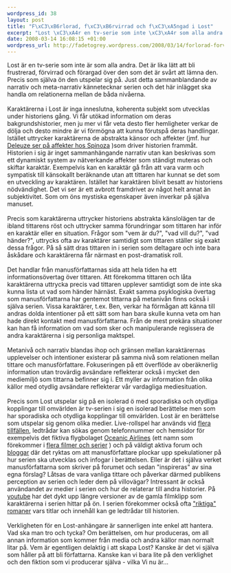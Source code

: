 ```yaml
--- 
wordpress_id: 38
layout: post
title: "F\xC3\xB6rlorad, f\xC3\xB6rvirrad och f\xC3\xA5ngad i Lost"
excerpt: "Lost \xC3\xA4r en tv-serie som inte \xC3\xA4r som alla andra. Det \xC3\xA4r lika l\xC3\xA4tt att bli frustrerad, f\xC3\xB6rvirrad och f\xC3\xB6rargad \xC3\xB6ver den som det \xC3\xA4r sv\xC3\xA5rt att l\xC3\xA4mna den. Precis som sj\xC3\xA4lva \xC3\xB6n den utspelar sig p\xC3\xA5. Just detta sammanblandande av narrativ och meta-narrativ k\xC3\xA4nnetecknar serien och det h\xC3\xA4r inl\xC3\xA4gget ska handla om relationerna mellan de b\xC3\xA5da niv\xC3\xA5erna."
date: 2008-03-14 16:08:15 +01:00
wordpress_url: http://fadetogrey.wordpress.com/2008/03/14/forlorad-forvirrad-och-fangad-i-lost/
---
```

Lost är en tv-serie som inte är som alla andra. Det är lika lätt att bli frustrerad, förvirrad och förargad över den som det är svårt att lämna den. Precis som själva ön den utspelar sig på. Just detta sammanblandande av narrativ och meta-narrativ kännetecknar serien och det här inlägget ska handla om relationerna mellan de båda nivåerna.<br /><br />Karaktärerna i Lost är inga inneslutna, koherenta subjekt som utvecklas under historiens gång. Vi får utökad information om deras bakgrundshistorier, men ju mer vi får veta desto fler hemligheter verkar de dölja och desto mindre är vi förmögna att kunna förutspå deras handlingar. Istället uttrycker karaktärerna de abstrakta känsor och affekter (jmf. hur <a title="Deleuze ser på affekter hos Spinoza" href="http://www.webdeleuze.com/php/texte.php?cle=14&amp;groupe=Spinoza&amp;langue=2" id="ztmu">Deleuze ser på affekter hos Spinoza</a> )som driver historien frammåt. Historien i sig är inget  sammanhängande narrativ utan kan beskrivas som ett dynamiskt system av nätverkande affekter som ständigt muteras och skiftar karaktär. Exempelvis kan en karaktär gå från att vara varm och sympatisk till känsokallt beräknande utan att tittaren har kunnat se det som en utveckling av karaktären. Istället har karaktären blivit besatt av historiens nödvändighet. Det vi ser är ett avbrott framdrivet av något helt annat än subjektivitet. Som om öns mystiska egenskaper även inverkar på själva manuset.<br /><br />Precis som karaktärerna uttrycker historiens abstrakta känslolägen tar de ibland tittarens röst och uttrycker samma förundringar som tittaren har inför en karaktär eller en situation. Frågor som "vem är du?", "vad vill du?", "vad händer?", uttrycks ofta av karaktärer samtidigt som tittaren ställer sig exakt dessa frågor. På så sätt dras tittaren in i serien som deltagare och inte bara åskådare och karaktärerna får närmast en post-dramatisk roll.<br /><br />Det handlar från manusförfattarnas sida att hela tiden ha ett informationsövertag över tittaren. Att förekomma tittaren och låta karaktärerna uttrycka precis vad tittaren upplever samtidigt som de inte ska kunna lista ut vad som händer härnäst. Exakt samma psyklogiska övertag som manusförfattarna har gentemot tittarna på metanivån finns också i själva serien. Vissa karaktärer, t.ex. Ben, verkar ha förmågan att känna till andras dolda intentioner på ett sätt som han bara skulle kunna veta om han hade direkt kontakt med manusförfattarna. Från de mest prekära situationer kan han få information om vad som sker och manipulerande regissera de andra karaktärerna i sig personliga maktspel.<br /><br />Metanivå och narrativ blandas ihop och gränsen mellan karaktärernas upplevelser och intentioner existerar på samma nivå som relationen mellan tittare och manusförfattare. Fokuseringen på ett överflöde av oberäknerlig information utan trovärdig avsändare reflekterar också i mycket den mediemiljö som tittarna befinner sig i. Ett myller av information från olika källor med otydlig avsändare reflekterar vår vardagliga mediesituation. <br /><br />Precis som Lost utspelar sig på en isolerad ö med sporadiska och otydliga kopplingar till omvärlden är tv-serien i sig en isolerad berättelse men som har sporadiska och otydliga kopplingar till omvärlden. Lost är en berättelse som utspelar sig genom olika medier. Live-rollspel har används vid <a title="flera" href="http://en.wikipedia.org/wiki/Lost_Experience" id="lbd_">flera</a> <a title="tillfällen" href="http://en.wikipedia.org/wiki/Lost_Experience" id="v1yl">tillfällen</a>, ledtrådar kan sökas genom telefonnummer och hemsidor för exempelvis det fiktiva flygbolaget <a title="Oceanic Airlines" href="http://www.oceanic-air.com/" id="l_v6">Oceanic Airlines</a> (ett namn som förekommer i <a title="flera filmer och serier" href="http://en.wikipedia.org/wiki/Oceanic_Airlines" id="oppe">flera filmer och serier</a> ) och på väldigt aktiva forum och <a title="bloggar" href="http://losteastereggs.blogspot.com/" id="avue">bloggar</a> där det ryktas om att manusförfattare plockar upp spekulationer på hur serien ska utvecklas och infogar i berättelsen. Eller är det i själva verket manusförfattarna som skriver på forumet och sedan "inspireras" av sina egna förslag? Låtsas de vara vanliga tittare och påverkar därmed publikens perception av serien och leder dem på villovägar? Intressant är också användandet av medier i serien och hur de relaterar till andra historier. På <a title="youtube" href="http://www.youtube.com/watch?v=4bTvAUVPyLI" id="fuda">youtube</a> har det dykt upp längre versioner av de gamla filmklipp som karaktärerna i serien hittar på ön. I serien förekommer också ofta <a href="http://lostbooks.blogspot.com/" id="yanh">"riktiga" romaner</a> vars titlar och innehåll kan ge ledtrådar till historien.<br /><br />Verkligheten för en Lost-anhängare är sannerligen inte enkel att hantera. Vad ska man tro och tycka? Om berättelsen, om hur produceras, om all annan information som kommer från media och andra källor man normalt litar på. Vem är egentligen delaktig i att skapa Lost? Kanske är det vi själva som håller på att bli författarna. Kanske kan vi bara lite på den verklighet och den fiktion som vi producerar själva - vilka Vi nu är...      <br /><br /><br /><br /><br /><br /><br /><br /><br />
